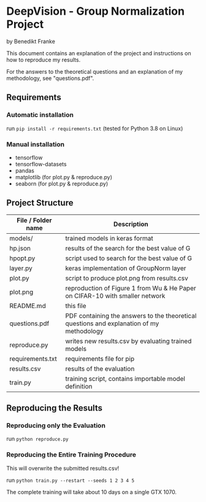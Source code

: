 # DeepVision - Group Normalization Project
 by Benedikt Franke

This document contains an explanation of the project and instructions on how to reproduce 
my results.

For the answers to the theoretical questions and an explanation of my methodology, see "questions.pdf".

## Requirements
### Automatic installation
run `pip install -r requirements.txt` (tested for Python 3.8 on Linux)


### Manual installation

- tensorflow
- tensorflow-datasets
- pandas
- matplotlib (for plot.py & reproduce.py)
- seaborn (for plot.py & reproduce.py)

## Project Structure
| File / Folder name | Description  |
| ------------------ |----------- | 
| models/            | trained models in keras format   |
| hp.json            | results of the search for the best value of G |
| hpopt.py           | script used to search for the best value of G |
| layer.py           | keras implementation of GroupNorm layer |
| plot.py            | script to produce plot.png from results.csv |
| plot.png           | reproduction of Figure 1 from Wu & He Paper on CIFAR-10 with smaller network |
| README.md          | this file |
| questions.pdf      | PDF containing the answers to the theoretical questions and explanation of my methodology |
| reproduce.py       | writes new results.csv by evaluating trained models |
| requirements.txt   | requirements file for pip                           |
| results.csv        | results of the evaluation                           |
| train.py           | training script, contains importable model definition |


## Reproducing the Results
### Reproducing only  the Evaluation

run `python reproduce.py`

### Reproducing the Entire Training Procedure
This will overwrite the submitted results.csv!

run `python train.py --restart --seeds 1 2 3 4 5`

The complete training will take about 10 days on a single GTX 1070.
